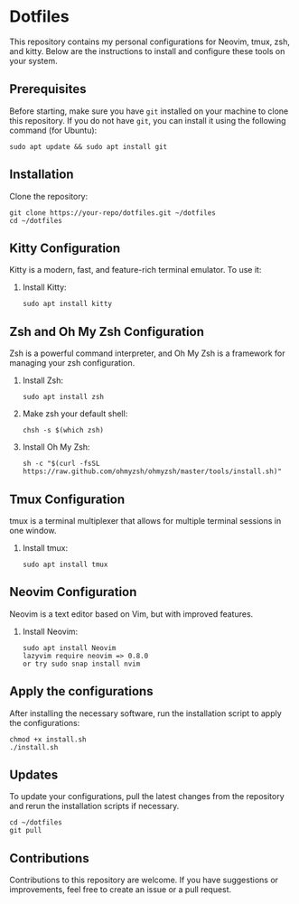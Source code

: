 # Dotfiles

This repository contains my personal configurations for Neovim, tmux, zsh, and kitty. Below are the instructions to install and configure these tools on your system.

## Prerequisites

Before starting, make sure you have `git` installed on your machine to clone this repository. If you do not have `git`, you can install it using the following command (for Ubuntu):

    sudo apt update && sudo apt install git

## Installation

Clone the repository:

    git clone https://your-repo/dotfiles.git ~/dotfiles
    cd ~/dotfiles

## Kitty Configuration

Kitty is a modern, fast, and feature-rich terminal emulator. To use it:

1. Install Kitty:
   ```
   sudo apt install kitty
   ```

## Zsh and Oh My Zsh Configuration

Zsh is a powerful command interpreter, and Oh My Zsh is a framework for managing your zsh configuration.

1. Install Zsh:
   ```
   sudo apt install zsh
   ```
2. Make zsh your default shell:
   ```
   chsh -s $(which zsh)
   ```
3. Install Oh My Zsh:
   ```
   sh -c "$(curl -fsSL https://raw.github.com/ohmyzsh/ohmyzsh/master/tools/install.sh)"
   ```

## Tmux Configuration

tmux is a terminal multiplexer that allows for multiple terminal sessions in one window.

1. Install tmux:
   ```
   sudo apt install tmux
   ```

## Neovim Configuration

Neovim is a text editor based on Vim, but with improved features.

1. Install Neovim:
   ```
   sudo apt install Neovim
   lazyvim require neovim => 0.8.0
   or try sudo snap install nvim
   ```

## Apply the configurations

After installing the necessary software, run the installation script to apply the configurations:

    chmod +x install.sh
    ./install.sh

## Updates

To update your configurations, pull the latest changes from the repository and rerun the installation scripts if necessary.

    cd ~/dotfiles
    git pull

## Contributions

Contributions to this repository are welcome. If you have suggestions or improvements, feel free to create an issue or a pull request.
